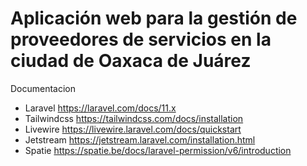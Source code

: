 # Aplicación web para la gestión de proveedores de servicios en la ciudad de Oaxaca de Juárez

Documentacion
* Laravel https://laravel.com/docs/11.x
* Tailwindcss https://tailwindcss.com/docs/installation
* Livewire https://livewire.laravel.com/docs/quickstart
* Jetstream https://jetstream.laravel.com/installation.html
* Spatie https://spatie.be/docs/laravel-permission/v6/introduction